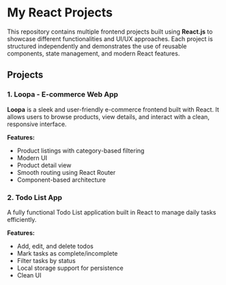 # My React Projects

This repository contains multiple frontend projects built using **React.js** to showcase different functionalities and UI/UX approaches. Each project is structured independently and demonstrates the use of reusable components, state management, and modern React features.

## Projects

### 1. Loopa - E-commerce Web App
**Loopa** is a sleek and user-friendly e-commerce frontend built with React. It allows users to browse products, view details, and interact with a clean, responsive interface.

**Features:**
- Product listings with category-based filtering
- Modern UI
- Product detail view
- Smooth routing using React Router
- Component-based architecture

### 2. Todo List App
A fully functional Todo List application built in React to manage daily tasks efficiently.

**Features:**
- Add, edit, and delete todos
- Mark tasks as complete/incomplete
- Filter tasks by status
- Local storage support for persistence
- Clean UI
